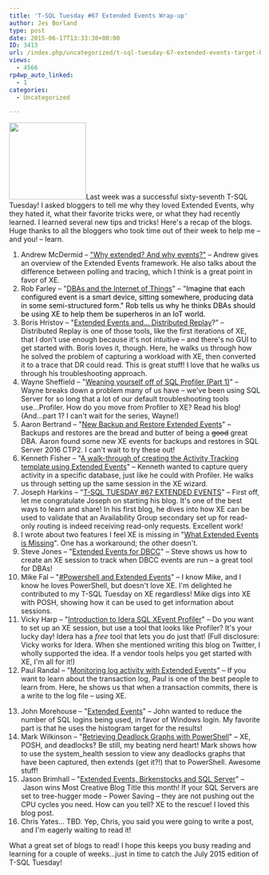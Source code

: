 ```yaml
---
title: 'T-SQL Tuesday #67 Extended Events Wrap-up'
author: Jes Borland
type: post
date: 2015-06-17T13:33:38+00:00
ID: 3413
url: /index.php/uncategorized/t-sql-tuesday-67-extended-events-target-blog/
views:
  - 4566
rp4wp_auto_linked:
  - 1
categories:
  - Uncategorized

---
```

<img class="alignright" src="https://lessthandot.z19.web.core.windows.net/wp-content/uploads/blogs/DataMgmt/olap_1.gif" alt="" width="154" height="154" />Last week was a successful sixty-seventh T-SQL Tuesday! I asked bloggers to tell me why they loved Extended Events, why they hated it, what their favorite tricks were, or what they had recently learned. I learned several new tips and tricks! Here's a recap of the blogs. Huge thanks to all the bloggers who took time out of their week to help me – and you! – learn.

<ol type="1">
  <li value="1">
    Andrew McDermid – <a href="http://andrewmcdermid.net/tsql-tuesday-67-why-extended-and-why-events/" target="_blank">"Why extended? And why events?"</a> – Andrew gives an overview of the Extended Events framework. He also talks about the difference between polling and tracing, which I think is a great point in favor of XE.
  </li>
  <li>
    Rob Farley – "<a href="http://sqlblog.com/blogs/rob_farley/archive/2015/06/09/dbas-and-the-internet-of-things.aspx" target="_blank">DBAs and the Internet of Things</a>" – "<span style="color: #000000">Imagine that each configured event is a smart device, sitting somewhere, producing data in some semi-structured form." Rob tells us why he thinks DBAs should be using XE to help them be superheros in an IoT world. </span>
  </li>
  <li>
    Boris Hristov – "<a href="http://borishristov.com/blog/t-sql-tuesday-67-extended-events-and-distributed-replay/" target="_blank">Extended Events and... Distributed Replay</a>?" – Distributed Replay is one of those tools, like the first iterations of XE, that I don't use enough because it's not intuitive – and there's no GUI to get started with. Boris loves it, though. Here, he walks us through how he solved the problem of capturing a workload with XE, then converted it to a trace that DR could read. This is great stuff! I love that he walks us through his troubleshooting approach.
  </li>
  <li>
    Wayne Sheffield – "<a href="http://www.sqlsolutionsgroup.com/wean-off-sql-profiler-part-1/" target="_blank">Weaning yourself off of SQL Profiler (Part 1)</a>" – Wayne breaks down a problem many of us have – we've been using SQL Server for so long that a lot of our default troubleshooting tools use...Profiler. How do you move from Profiler to XE? Read his blog! (And...part 1? I can't wait for the series, Wayne!)
  </li>
  <li>
    Aaron Bertrand – "<a href="http://sqlperformance.com/2015/06/extended-events/t-sql-tuesday-67-backup-restore" target="_blank">New Backup and Restore Extended Events</a>" – Backups and restores are the bread and butter of being a <del>good</del> great DBA. Aaron found some new XE events for backups and restores in SQL Server 2016 CTP2. I can't wait to try these out!
  </li>
  <li>
    Kenneth Fisher – "<a href="//sqlstudies.com/2015/06/09/a-walk-through-of-creating-the-activity-tracking-template-using-extended-events/" target="_blank">A walk-through of creating the Activity Tracking template using Extended Events</a>" – Kenneth wanted to capture query activity in a specific database, just like he could with Profiler. He walks us through setting up the same session in the XE wizard.
  </li>
  <li>
    Joseph Harkins – "<a href="http://www.synchrotronics.net/blog/t-sql-tuesday-67-extended-events/" target="_blank">T-SQL TUESDAY #67 EXTENDED EVENTS</a>" – First off, let me congratulate Joseph on starting his blog. It's one of the best ways to learn and share! In his first blog, he dives into how XE can be used to validate that an Availability Group secondary set up for read-only routing is indeed receiving read-only requests. Excellent work!
  </li>
  <li>
    I wrote about two features I feel XE is missing in "<a href="/index.php/datamgmt/dbprogramming/t-sql-tuesday-67-what-extended-events-is-missing/" target="_blank">What Extended Events is Missing</a>". One has a workaround; the other doesn't.
  </li>
  <li>
    Steve Jones – "<a href="https://voiceofthedba.wordpress.com/2015/06/09/t-sql-tuesday-67-extended-events-for-dbcc/" target="_blank">Extended Events for DBCC</a>" – Steve shows us how to create an XE session to track when DBCC events are run – a great tool for DBAs!
  </li>
  <li>
    Mike Fal – "<a href="http://www.mikefal.net/2015/06/09/tsql2sday-powershell-and-extended-events/" target="_blank">#Powershell and Extended Events</a>" – I know Mike, and I know he loves PowerShell, but doesn't love XE. I'm delighted he contributed to my T-SQL Tuesday on XE regardless! Mike digs into XE with POSH, showing how it can be used to get information about sessions.
  </li>
  <li>
    Vicky Harp – "<a href="http://community.idera.com/blog/idera/t-sql-tuesday-67-introduction-to-idera-sql-xevent-profiler/" target="_blank">Introduction to Idera SQL XEvent Profiler</a>" – Do you want to set up an XE session, but use a tool that looks like Profiler? It's your lucky day! Idera has a <em>free</em> tool that lets you do just that! (Full disclosure: Vicky works for Idera. When she mentioned writing this blog on Twitter, I wholly supported the idea. If a vendor tools helps you get started with XE, I'm all for it!)
  </li>
  <li>
    Paul Randal – "<a href="http://www.sqlskills.com/blogs/paul/t-sql-tuesday-67-monitoring-log-activity-with-extended-events/" target="_blank">Monitoring log activity with Extended Events</a>" – If you want to learn about the transaction log, Paul is one of the best people to learn from. Here, he shows us that when a transaction commits, there is a write to the log file – using XE.
  </li>
</ol>

<ol type="1">
  <li value="13">
    John Morehouse – "<a href="http://sqlrus.com/2015/06/t-sql-tuesday-67-extended-events/" target="_blank">Extended Events</a>" – John wanted to reduce the number of SQL logins being used, in favor of Windows login. My favorite part is that he uses the histogram target for the results!
  </li>
  <li>
    Mark Wilkinson – "<a href="http://m82labs.com/deadlock-graph-posh/" target="_blank">Retrieving Deadlock Graphs with PowerShell</a>" – XE, POSH, and deadlocks? Be still, my beating nerd heart! Mark shows how to use the system_health session to view any deadlocks graphs that have been captured, then extends (get it?!) that to PowerShell. Awesome stuff!
  </li>
  <li>
    Jason Brimhall – "<a href="http://bit.ly/XETreehugger" target="_blank">Extended Events, Birkenstocks and SQL Server</a>" –  Jason wins Most Creative Blog Title this month! If your SQL Servers are set to tree-hugger mode – Power Saving – they are not pushing out the CPU cycles you need. How can you tell? XE to the rescue! I loved this blog post.
  </li>
  <li>
    Chris Yates... TBD. Yep, Chris, you said you were going to write a post, and I'm eagerly waiting to read it!
  </li>
</ol>

What a great set of blogs to read! I hope this keeps you busy reading and learning for a couple of weeks...just in time to catch the July 2015 edition of T-SQL Tuesday!